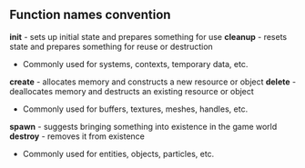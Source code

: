 ## Function names convention

**init** - sets up initial state and prepares something for use
**cleanup** - resets state and prepares something for reuse or destruction

* Commonly used for systems, contexts, temporary data, etc.


**create** - allocates memory and constructs a new resource or object
**delete** - deallocates memory and destructs an existing resource or object

* Commonly used for buffers, textures, meshes, handles, etc.


**spawn** - suggests bringing something into existence in the game world
**destroy** - removes it from existence

* Commonly used for entities, objects, particles, etc.
